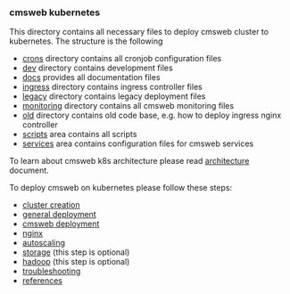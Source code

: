 ### cmsweb kubernetes
This directory contains all necessary files to deploy cmsweb cluster
to kubernetes. The structure is the following
- [crons](crons) directory contains all cronjob configuration files
- [dev](dev) directory contains development files
- [docs](docs) provides all documentation files
- [ingress](ingress) directory contains ingress controller files
- [legacy](legacy) directory contains legacy deployment files
- [monitoring](monitoring) directory contains all cmsweb monitoring files
- [old](old) directory contains old code base, e.g. how to deploy ingress nginx
  controller
- [scripts](scripts) area contains all scripts
- [services](services) area contains configuration files for cmsweb services

To learn about cmsweb k8s architecture please read
[architecture](docs/architecture.md) document.

To deploy cmsweb on kubernetes please follow these steps:
- [cluster creation](docs/cluster.md)
- [general deployment](docs/deployment.md)
- [cmsweb deployment](docs/cmsweb-deployment.md)
- [nginx](docs/nginx.md)
- [autoscaling](docs/autoscaling.md)
- [storage](docs/storage.md) (this step is optional)
- [hadoop](docs/hadoop.md) (this step is optional)
- [troubleshooting](docs/troubleshooting.md)
- [references](docs/references.md)
